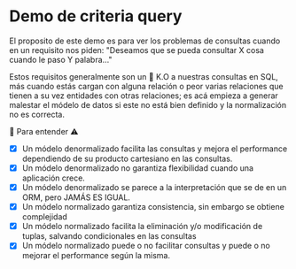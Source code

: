 # Demo de criteria query

El proposito de este demo es para ver los problemas de consultas cuando en un requisito nos piden: "Deseamos que se pueda consultar X cosa cuando le paso Y palabra..."

Estos requisitos generalmente son un 🥊 K.O a nuestras consultas en SQL, más cuando estás cargan con alguna relación o peor varias relaciones que tienen a su vez entidades con otras relaciones; es acá empieza a generar malestar el módelo de datos si este no está bien definido y la normalización no es correcta.

🏴 Para entender ⚠️

- [x] Un módelo denormalizado facilita las consultas y mejora el performance dependiendo de su producto cartesiano en las consultas.
- [x] Un módelo denormalizado no garantiza flexibilidad cuando una aplicación crece.
- [x] Un módelo denormalizado se parece a la interpretación que se de en un ORM, pero JAMÁS ES IGUAL.
- [x] Un módelo normalizado garantiza consistencia, sin embargo se obtiene complejidad
- [x] Un módelo normalizado facilita la eliminación y/o modificación de tuplas, salvando condicionales en las consultas
- [x] Un módelo normalizado puede o no facilitar consultas y puede o no mejorar el performance según la misma.
